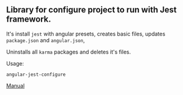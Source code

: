 ## Library for configure project to run with Jest framework.

It's install `jest` with angular presets, creates basic files, updates `package.json` and `angular.json`, 

Uninstalls all `karma` packages and deletes it's files.

Usage: 

```
angular-jest-configure
```

[Manual](https://medium.com/angular-in-depth/integrate-jest-into-an-angular-application-and-library-163b01d977ce)